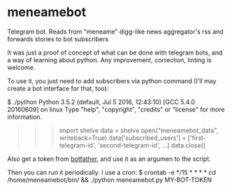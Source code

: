 # meneamebot
Telegram bot. Reads from "meneame" digg-like news aggregator's rss and forwards stories to bot subscribers

It was just a proof of concept of what can be done with telegram bots, and a way of learning about python. Any improvement, correction, linting is welcome.

To use it, you just need to add subscribers via python command (I'll may create a bot interface for that, too):

$ ./python
Python 3.5.2 (default, Jul  5 2016, 12:43:10) 
[GCC 5.4.0 20160609] on linux
Type "help", "copyright", "credits" or "license" for more information.
>>> import shelve
>>> data = shelve.open("meneamebot_data", writeback=True)
>>> data['subscribed_users'] = ['first-telegram-id', 'second-telegram-id', ...]
>>> data.close()

Also get a token from [botfather](https://telegram.me/bot/botfather), and use it as an argumen to the script.

Then you can run it periodically. I use a cron:
$ crontab -e
*/15 * * * * cd /home/meneamebot/bin/ && ./python meneamebot.py MY-BOT-TOKEN




